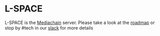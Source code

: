 # L-SPACE

L-SPACE is the [Mediachain](https://medium.com/mine-labs/introducing-mediachain-a696f8fd2035) server. Please take a look at the [roadmap](https://medium.com/mine-labs/mediachain-developer-update-v-a7f6006ad953]) or stop by #tech in our [slack](https://mediachain-slack.herokuapp.com/) for more details

